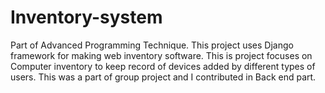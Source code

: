 # Inventory-system
Part of Advanced Programming Technique. This project uses Django framework for making web inventory software. This is project focuses on Computer inventory to keep record of devices added by different types of users. This was a part of group project and I contributed in Back end part.
